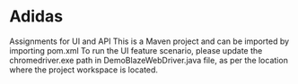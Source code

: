# Adidas
Assignments for UI and API
This is a Maven project and can be imported by importing pom.xml
To run the UI feature scenario, please update the chromedriver.exe path in DemoBlazeWebDriver.java file, as per the location where the project workspace is located.
